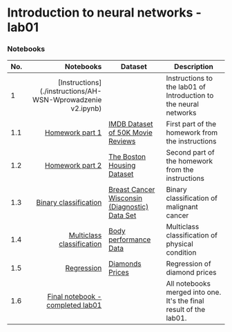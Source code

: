 # Introduction to neural networks - lab01

### Notebooks

| No. |                                                                                                Notebooks | Dataset                                                                                                              | Description                                                        |
|-----|---------------------------------------------------------------------------------------------------------:|----------------------------------------------------------------------------------------------------------------------|--------------------------------------------------------------------|
| 1   |                                              [Instructions](./instructions/AH-WSN-Wprowadzenie v2.ipynb) |                                                                                                               | Instructions to the lab01 of Introduction to the neural networks   |
| 1.1 |                                                                [Homework part 1](./homework_part1.ipynb) | [IMDB Dataset of 50K Movie Reviews](https://www.kaggle.com/datasets/lakshmi25npathi/imdb-dataset-of-50k-movie-reviews) | First part of the homework from the instructions                   |
| 1.2 |                                                                [Homework part 2](./homework_part2.ipynb) | [The Boston Housing Dataset](http://lib.stat.cmu.edu/datasets/boston)                                                | Second part of the homework from the instructions                  |
| 1.3 |             [Binary classification](./analysis_kaggle/binary_classification/binary_classification.ipynb) | [Breast Cancer Wisconsin (Diagnostic) Data Set](https://www.kaggle.com/datasets/uciml/breast-cancer-wisconsin-data)  | Binary classification of malignant cancer                          |
| 1.4 | [Multiclass classification](./analysis_kaggle/multiclass_classification/multiclass_classification.ipynb) | [Body performance Data](https://www.kaggle.com/datasets/kukuroo3/body-performance-data)                              | Multiclass classification of physical condition                    |
| 1.5 |                                              [Regression](./analysis_kaggle/regression/regression.ipynb) | [Diamonds Prices](https://www.kaggle.com/datasets/nancyalaswad90/diamonds-prices)                                    | Regression of diamond prices                                       |
| 1.6 |                                                                   [Final notebook - completed lab01](./JSzpunar_nn_intro_lab01) |                                                                                                                      | All notebooks merged into one. It's the final result of the lab01. |
